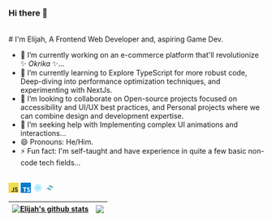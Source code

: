 ### Hi there 👋
<br />
# I'm Elijah, A Frontend Web Developer and, aspiring Game Dev.

- 🔭 I’m currently working on an e-commerce platform that'll revolutionize ✨ _Okrika_ ✨...
- 🌱 I’m currently learning to Explore TypeScript for more robust code, Deep-diving into performance optimization techniques, and experimenting with NextJs.
- 👯 I’m looking to collaborate on Open-source projects focused on accessibility and UI/UX best practices, and Personal projects where we can combine design and development expertise.
- 🤔 I’m seeking help with Implementing complex UI animations and interactions...
- 😄 Pronouns: He/Him.
- ⚡ Fun fact: I'm self-taught and have experience in quite a few basic non-code tech fields...
<br/>
<code><img height="20" alt="javascript" src="https://raw.githubusercontent.com/github/explore/80688e429a7d4ef2fca1e82350fe8e3517d3494d/topics/javascript/javascript.png"></code>
<code><img height="20" alt="typescript" src="https://raw.githubusercontent.com/github/explore/80688e429a7d4ef2fca1e82350fe8e3517d3494d/topics/typescript/typescript.png"></code>
<code><img height="20" alt="react" src="https://raw.githubusercontent.com/github/explore/80688e429a7d4ef2fca1e82350fe8e3517d3494d/topics/react/react.png"></code>
<code><img height="20" alt="tailwind" src="https://raw.githubusercontent.com/github/explore/80688e429a7d4ef2fca1e82350fe8e3517d3494d/topics/tailwind/tailwind.png"></code>


| <a href="https://github.com/anuraghazra/github-readme-stats"><img align="center" src="https://github-readme-stats.vercel.app/api?username=Thelistnr&show_icons=true&theme=dark&hide_border=true" alt="Elijah's github stats" /></a> | <a href="https://github.com/anuraghazra/github-readme-stats"><img align="center" src="https://github-readme-stats.vercel.app/api/top-langs/?username=Thelistnr&layout=compact&theme=dark&hide_border=true" /></a> |
| ------------- | ------------- |

<!--
**Thelistnr/Thelistnr** is a ✨ _special_ ✨ repository because its `README.md` (this file) appears on your GitHub profile.

Here are some ideas to get you started:

![Elijah's GitHub stats](https://github-readme-stats.vercel.app/api?username=Thelistnr&show_icons=true&theme=dark)
![Top Langs](https://github-readme-stats.vercel.app/api/top-langs/?username=anuraghazra&layout=compact&theme=dark)
<br />
<br />

<a href="https://twitter.com/anuraghazru">
  <img align="right" alt="Anurag Hazra | Twitter" width="21px" src="https://raw.githubusercontent.com/anuraghazra/anuraghazra/master/assets/twitter.svg" />
</a>
<a href="https://github.com/anuraghazra/github-readme-stats">
  <img height=200 align="center" src="https://github-readme-stats.vercel.app/api?username=Thelistnr&show_icons=true&theme=dark" />
</a>
<a href="https://github.com/anuraghazra/convoychat">
  <img height=200 align="center" src="https://github-readme-stats.vercel.app/api/top-langs/?username=anuraghazra&layout=compact&theme=dark&card_width=320" />
</a>

- 💬 Ask me about ...
- 📫 How to reach me: ...
-->
